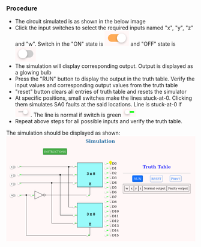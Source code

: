 ### Procedure

- The circuit simulated is as shown in the below image
- Click the input switches to select the required inputs named "x", "y", "z" and "w". Switch in the "ON" state is
  <img src="images/switch_input_on.png" alt="switch_on image" /> and "OFF" state is
  <img src="images/switch_input.png" alt="switch_off image" />
- The simulation will display corresponding output. Output is displayed as a glowing bulb
- Press the "RUN" button to display the output in the truth table. Verify the input values and corresponding
  output values from the truth table
- "reset" button clears all entries of truth table and resets the simulator
- At specific positions, small switches make the lines stuck-at-0. Clicking them simulates SA0 faults at the
  said locations. Line is stuck-at-0 if <img src="images/switch_saf_on.png" alt="switch_sa0 image" />. The line is
  normal if switch is green <img src="images/switch_saf.png" alt="switch_sa0 on image" />
- Repeat above steps for all possible inputs and verify the truth table.

The simulation should be displayed as shown:
<img src="images/sim.png" />

